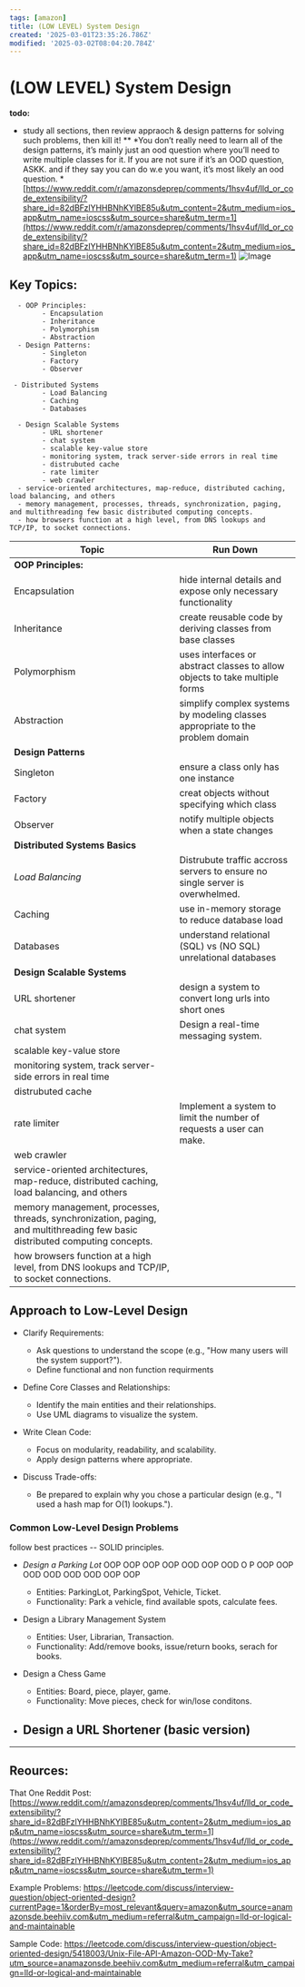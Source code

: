 ```yaml
---
tags: [amazon]
title: (LOW LEVEL) System Design
created: '2025-03-01T23:35:26.786Z'
modified: '2025-03-02T08:04:20.784Z'
---
```


# (LOW LEVEL) System Design
**todo:** 
- study all sections, then review appraoch & design patterns for solving such problems, then kill it! **
*You don’t really need to learn all of the design patterns, it’s mainly just an ood question where you’ll need to write multiple classes for it. If you are not sure if it’s an OOD question, ASKK. and if they say you can do w.e you want, it’s most likely an ood question. *
 [https://www.reddit.com/r/amazonsdeprep/comments/1hsv4uf/lld_or_code_extensibility/?share_id=82dBFzlYHHBNhKYlBE85u&utm_content=2&utm_medium=ios_app&utm_name=ioscss&utm_source=share&utm_term=1](https://www.reddit.com/r/amazonsdeprep/comments/1hsv4uf/lld_or_code_extensibility/?share_id=82dBFzlYHHBNhKYlBE85u&utm_content=2&utm_medium=ios_app&utm_name=ioscss&utm_source=share&utm_term=1)
 ![Image](https://media.discordapp.net/attachments/1343662594669678692/1345656591751450634/image.png?ex=67c557dc&is=67c4065c&hm=eef455d4e53816070d815cbd05cb7b4e42f99e3978d6f8ac0d1366140264650e&=&format=webp&quality=lossless&width=300&height=300)

Key Topics:
-
      - OOP Principles: 
			- Encapsulation
			- Inheritance
			- Polymorphism
			- Abstraction
      - Design Patterns: 
		    - Singleton
		    - Factory
		    - Observer
    
     - Distributed Systems
			- Load Balancing 
			- Caching 
			- Databases

	  - Design Scalable Systems
			- URL shortener
			- chat system
			- scalable key-value store 
			- monitoring system, track server-side errors in real time
			- distrubuted cache
			- rate limiter
			- web crawler 
      - service-oriented architectures, map-reduce, distributed caching, load balancing, and others
      - memory management, processes, threads, synchronization, paging, and multithreading few basic distributed computing concepts.
      - how browsers function at a high level, from DNS lookups and TCP/IP, to socket connections.
| Topic  |  Run Down |
|---|---|
| **OOP Principles:**   |   |
| Encapsulation  | hide internal details and expose only necessary functionality  |
| Inheritance  | create reusable code by deriving classes from base classes  |
| Polymorphism  | uses interfaces or abstract classes to allow objects to take multiple forms  |
| Abstraction  | simplify complex systems by modeling classes appropriate to the problem domain  |
| **Design Patterns**  |   |
|  Singleton | ensure a class only has one instance  |
| Factory  |  creat objects without specifying which class |
|  Observer | notify multiple objects when a state changes  |
|  **Distributed Systems Basics** |   |
| *Load Balancing*  |  Distrubute traffic accross servers to ensure no single server is overwhelmed.  |
| Caching   |  use in-memory storage to reduce database load |
| Databases   | understand relational (SQL) vs (NO SQL) unrelational databases   |
| **Design Scalable Systems**| |
| URL shortener  | design a system to convert long urls into short ones  |
|chat system   |  Design a real-time messaging system.  |
| scalable key-value store   |   |
| monitoring system, track server-side errors in real time  |   |
|  distrubuted cache |   |
|  rate limiter  |   Implement a system to limit the number of requests a user can make. |
| web crawler    |   |
| service-oriented architectures, map-reduce, distributed caching, load balancing, and others  |   |
| memory management, processes, threads, synchronization, paging, and multithreading few basic distributed computing concepts.  |   |
| how browsers function at a high level, from DNS lookups and TCP/IP, to socket connections.  |   |
## Approach to Low-Level Design
- Clarify Requirements: 
    - Ask questions to understand the scope (e.g., "How many users will the system support?").
    - Define functional and non function requirments 

- Define Core Classes and Relationships:
    -  Identify the main entities and their relationships.
    - Use UML diagrams to visualize the system.

- Write Clean Code: 
    - Focus on modularity, readability, and scalability.
    - Apply design patterns where appropriate. 

- Discuss Trade-offs: 
    - Be prepared to explain why you chose a particular design (e.g., "I used a hash map for O(1) lookups.").

### Common Low-Level Design Problems
 follow best practices -- SOLID principles.
- *Design a Parking Lot* OOP OOP OOP OOP OOD OOP OOD O P OOP OOP OOD OOD OOD OOD OOP OOP
    - Entities: ParkingLot, ParkingSpot, Vehicle, Ticket.
    - Functionality: Park a vehicle, find available spots, calculate fees.

- Design a Library Management System
    - Entities: User, Librarian, Transaction.
    - Functionality: Add/remove books, issue/return books, serach for books. 

- Design a Chess Game
    - Entities: Board, piece, player, game. 
    - Functionality: Move pieces, check for win/lose conditons. 
  
- Design a URL Shortener (basic version)
    -
---
## Reources:
That One Reddit Post:
[https://www.reddit.com/r/amazonsdeprep/comments/1hsv4uf/lld_or_code_extensibility/?share_id=82dBFzlYHHBNhKYlBE85u&utm_content=2&utm_medium=ios_app&utm_name=ioscss&utm_source=share&utm_term=1](https://www.reddit.com/r/amazonsdeprep/comments/1hsv4uf/lld_or_code_extensibility/?share_id=82dBFzlYHHBNhKYlBE85u&utm_content=2&utm_medium=ios_app&utm_name=ioscss&utm_source=share&utm_term=1)

Example Problems:
https://leetcode.com/discuss/interview-question/object-oriented-design?currentPage=1&orderBy=most_relevant&query=amazon&utm_source=anamazonsde.beehiiv.com&utm_medium=referral&utm_campaign=lld-or-logical-and-maintainable

Sample Code: 
https://leetcode.com/discuss/interview-question/object-oriented-design/5418003/Unix-File-API-Amazon-OOD-My-Take?utm_source=anamazonsde.beehiiv.com&utm_medium=referral&utm_campaign=lld-or-logical-and-maintainable

